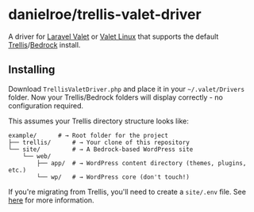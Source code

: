 # danielroe/trellis-valet-driver

A driver for [Laravel Valet](https://github.com/laravel/valet) or [Valet Linux](https://github.com/cpriego/valet-linux) that supports the default
[Trellis](https://roots.io/trellis)/[Bedrock](https://roots.io/bedrock/)
install.

## Installing

Download `TrellisValetDriver.php` and place it in your `~/.valet/Drivers` folder. Now your Trellis/Bedrock folders will display correctly - no configuration required.

This assumes your Trellis directory structure looks like:

    example/      # → Root folder for the project
    ├── trellis/      # → Your clone of this repository
    └── site/         # → A Bedrock-based WordPress site
        └── web/
            ├── app/  # → WordPress content directory (themes, plugins, etc.)
            └── wp/   # → WordPress core (don't touch!)

If you're migrating from Trellis, you'll need to create a `site/.env` file. See [here](https://roots.io/bedrock/docs/environment-variables/) for more information.

